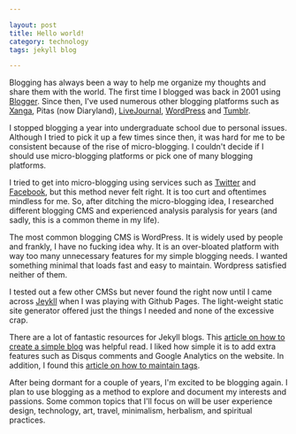 ```yaml
---

layout: post
title: Hello world!
category: technology
tags: jekyll blog

---
```


Blogging has always been a way to help me organize my thoughts and share them with the world. The first time I blogged was back in 2001 using [Blogger](http://www.blogger.com). Since then, I've used numerous other blogging platforms such as [Xanga](http://xanga.com/), Pitas (now Diaryland), [LiveJournal](http://www.livejournal.com/), [WordPress](https://wordpress.com/) and [Tumblr](https://www.tumblr.com/). 

I stopped blogging a year into undergraduate school due to personal issues. Although I tried to pick it up a few times since then, it was hard for me to be consistent because of the rise of micro-blogging. I couldn't decide if I should use micro-blogging platforms or pick one of many blogging platforms. 

I tried to get into micro-blogging using services such as [Twitter](https://twitter.com/) and [Facebook](https://facebook.com/), but this method never felt right. It is too curt and oftentimes mindless for me. So, after ditching the micro-blogging idea, I researched different blogging CMS and experienced analysis paralysis for years (and sadly, this is a common theme in my life). 

The most common blogging CMS is WordPress. It is widely used by people and frankly, I have no fucking idea why. It is an over-bloated platform with way too many unnecessary features for my simple blogging needs. I wanted something minimal that loads fast and easy to maintain. Wordpress satisfied neither of them. 

I tested out a few other CMSs but never found the right now until I came across [Jeykll](http://jekyllrb.com/) when I was playing with Github Pages. The light-weight static site generator offered just the things I needed and none of the excessive crap. 

There are a lot of fantastic resources for Jekyll blogs. This [article on how to create a simple blog](http://joshualande.com/jekyll-github-pages-poole/) was helpful read. I liked how simple it is to add extra features such as Disqus comments and Google Analytics on the website. In addition, I found this [article on how to maintain tags](http://charliepark.org/tags-in-jekyll/). 

After being dormant for a couple of years, I'm excited to be blogging again. I plan to use blogging as a method to explore and document my interests and passions. Some common topics that I'll focus on will be user experience design, technology, art, travel, minimalism, herbalism, and spiritual practices. 
